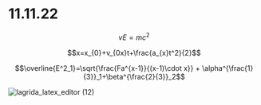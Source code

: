 # 11.11.22

$$vE=mc^2$$


$$x=x_{0}+v_{0x}t+\frac{a_{x}t^2}{2}$$

$$\overline{E^2_1}=\sqrt{\frac{Fa^{x-1}}{(x-1)\cdot x}} + \alpha^{\frac{1}{3}}_1+\beta^{\frac{2}{3}}_2$$


![lagrida_latex_editor (12)](https://user-images.githubusercontent.com/115761497/201249836-f4eafdc2-7b6a-4240-917f-16d747992128.png)
